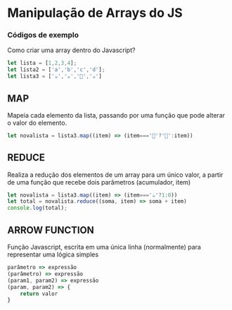 # Manipulação de Arrays do JS
### Códigos de exemplo
Como criar uma array dentro do Javascript?

```javascript
let lista = [1,2,3,4];
let lista2 = ['a','b','c','d'];
let lista3 = ['☕','☕','🥛','☕']
```

## MAP
Mapeia cada elemento da lista, passando por uma função que pode alterar o valor do elemento.
```javascript
let novalista = lista3.map((item) => (item==='🥛'?'🥤':item))
```

## REDUCE
Realiza a redução dos elementos de um array para um único valor, a partir de uma função que recebe dois parâmetros (acumulador, item)
```javascript
let novalista = lista3.map((item) => (item==='☕'?1:0))
let total = novalista.reduce((soma, item) => soma + item)
console.log(total);
```

## ARROW FUNCTION
Função Javascript, escrita em uma única linha (normalmente) para representar uma lógica simples
```javascript
parâmetro => expressão
(parâmetro) => expressão
(param1, param2) => expressão
(param, param2) => {
    return valor
}
```
